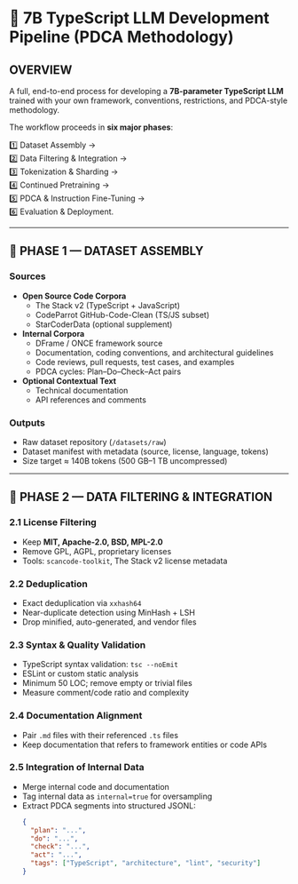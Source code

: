# 🧩 7B TypeScript LLM Development Pipeline (PDCA Methodology)

## OVERVIEW
A full, end-to-end process for developing a **7B-parameter TypeScript LLM** trained with your own framework, conventions, restrictions, and PDCA-style methodology.

The workflow proceeds in **six major phases**:

1️⃣ Dataset Assembly →  
2️⃣ Data Filtering & Integration →  
3️⃣ Tokenization & Sharding →  
4️⃣ Continued Pretraining →  
5️⃣ PDCA & Instruction Fine-Tuning →  
6️⃣ Evaluation & Deployment.

---

## 🔶 PHASE 1 — DATASET ASSEMBLY

### Sources
- **Open Source Code Corpora**
  - The Stack v2 (TypeScript + JavaScript)
  - CodeParrot GitHub-Code-Clean (TS/JS subset)
  - StarCoderData (optional supplement)
- **Internal Corpora**
  - DFrame / ONCE framework source
  - Documentation, coding conventions, and architectural guidelines
  - Code reviews, pull requests, test cases, and examples
  - PDCA cycles: Plan–Do–Check–Act pairs
- **Optional Contextual Text**
  - Technical documentation
  - API references and comments

### Outputs
- Raw dataset repository (`/datasets/raw`)
- Dataset manifest with metadata (source, license, language, tokens)
- Size target ≈ 140B tokens (500 GB–1 TB uncompressed)

---

## 🔶 PHASE 2 — DATA FILTERING & INTEGRATION

### 2.1 License Filtering
- Keep **MIT, Apache-2.0, BSD, MPL-2.0**
- Remove GPL, AGPL, proprietary licenses
- Tools: `scancode-toolkit`, The Stack v2 license metadata

### 2.2 Deduplication
- Exact deduplication via `xxhash64`
- Near-duplicate detection using MinHash + LSH
- Drop minified, auto-generated, and vendor files

### 2.3 Syntax & Quality Validation
- TypeScript syntax validation: `tsc --noEmit`
- ESLint or custom static analysis
- Minimum 50 LOC; remove empty or trivial files
- Measure comment/code ratio and complexity

### 2.4 Documentation Alignment
- Pair `.md` files with their referenced `.ts` files
- Keep documentation that refers to framework entities or code APIs

### 2.5 Integration of Internal Data
- Merge internal code and documentation
- Tag internal data as `internal=true` for oversampling
- Extract PDCA segments into structured JSONL:
  ```json
  {
    "plan": "...",
    "do": "...",
    "check": "...",
    "act": "...",
    "tags": ["TypeScript", "architecture", "lint", "security"]
  }
